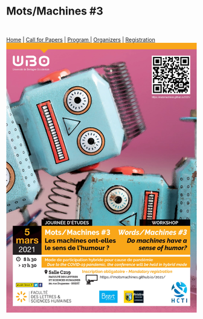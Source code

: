 # Mots/Machines #3
<br>

[Home](https://motsmachines.github.io/2021/) | [Call for Papers](https://motsmachines.github.io/2021/CFP) | [Program ](https://motsmachines.github.io/2021/program) | [Organizers](https://motsmachines.github.io/2021/organizers) | [Registration](https://motsmachines.github.io/2021/registration)
<br>
![Mots/Machines #3](Affiche-1.jpg)
